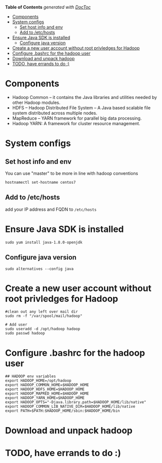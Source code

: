 <!-- START doctoc generated TOC please keep comment here to allow auto update -->
<!-- DON'T EDIT THIS SECTION, INSTEAD RE-RUN doctoc TO UPDATE -->
**Table of Contents**  *generated with [DocToc](https://github.com/thlorenz/doctoc)*

- [Components](#components)
- [System configs](#system-configs)
  - [Set host info and env](#set-host-info-and-env)
  - [Add to /etc/hosts](#add-to-etchosts)
- [Ensure Java SDK is installed](#ensure-java-sdk-is-installed)
  - [Configure java version](#configure-java-version)
- [Create a new user account without root privledges for Hadoop](#create-a-new-user-account-without-root-privledges-for-hadoop)
- [Configure .bashrc for the hadoop user](#configure-bashrc-for-the-hadoop-user)
- [Download and unpack hadoop](#download-and-unpack-hadoop)
- [TODO, have errands to do :)](#todo-have-errands-to-do-)

<!-- END doctoc generated TOC please keep comment here to allow auto update -->

# Components

* Hadoop Common – it contains the Java libraries and utilities needed by other Hadoop modules.
* HDFS – Hadoop Distributed File System – A Java based scalable file system distributed across multiple nodes.
* MapReduce – YARN framework for parallel big data processing.
* Hadoop YARN: A framework for cluster resource management.

# System configs

## Set host info and env

You can use "master" to be more in line with hadoop conventions
```
hostnamectl set-hostname centos7
```

## Add to /etc/hosts
add your IP address and FQDN to `/etc/hosts`


# Ensure Java SDK is installed
```
sudo yum install java-1.8.0-openjdk
```

## Configure java version
```
sudo alternatives --config java
```

# Create a new user account without root privledges for Hadoop

```
#clean out any left over mail dir
sudo rm -f "/var/spool/mail/hadoop"

# Add user
sudo useradd -d /opt/hadoop hadoop
sudo passwd hadoop
```

# Configure .bashrc for the hadoop user
```
## HADOOP env variables
export HADOOP_HOME=/opt/hadoop
export HADOOP_COMMON_HOME=$HADOOP_HOME
export HADOOP_HDFS_HOME=$HADOOP_HOME
export HADOOP_MAPRED_HOME=$HADOOP_HOME
export HADOOP_YARN_HOME=$HADOOP_HOME
export HADOOP_OPTS="-Djava.library.path=$HADOOP_HOME/lib/native"
export HADOOP_COMMON_LIB_NATIVE_DIR=$HADOOP_HOME/lib/native
export PATH=$PATH:$HADOOP_HOME/sbin:$HADOOP_HOME/bin
```

# Download and unpack hadoop

#
# TODO, have errands to do :)
#

